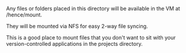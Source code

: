 Any files or folders placed in this directory will be available in the VM at /hence/mount.

They will be mounted via NFS for easy 2-way file syncing.

This is a good place to mount files that you don't want to sit with your version-controlled applications in the projects directory.
